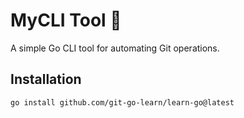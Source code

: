 # MyCLI Tool 🚀
A simple Go CLI tool for automating Git operations.

## Installation
```sh
go install github.com/git-go-learn/learn-go@latest
